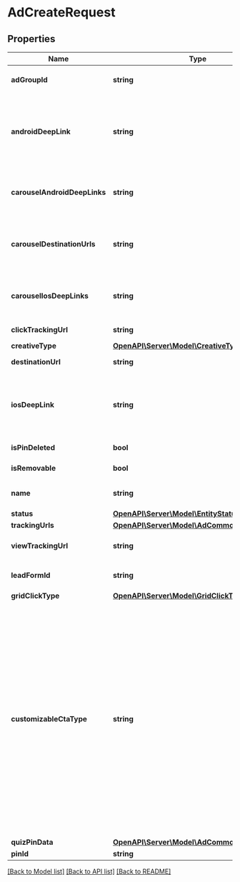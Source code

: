 # AdCreateRequest

## Properties
Name | Type | Description | Notes
------------ | ------------- | ------------- | -------------
**adGroupId** | **string** | ID of the ad group that contains the ad. | 
**androidDeepLink** | **string** | Deep link URL for Android devices. Not currently available. Using this field will generate an error. | [optional] 
**carouselAndroidDeepLinks** | **string** | Comma-separated deep links for the carousel pin on Android. | [optional] 
**carouselDestinationUrls** | **string** | Comma-separated destination URLs for the carousel pin to promote. | [optional] 
**carouselIosDeepLinks** | **string** | Comma-separated deep links for the carousel pin on iOS. | [optional] 
**clickTrackingUrl** | **string** | Tracking url for the ad clicks. | [optional] 
**creativeType** | [**OpenAPI\Server\Model\CreativeType**](CreativeType.md) |  | 
**destinationUrl** | **string** | Destination URL. | [optional] 
**iosDeepLink** | **string** | Deep link URL for iOS devices. Not currently available. Using this field will generate an error. | [optional] 
**isPinDeleted** | **bool** | Is original pin deleted? | [optional] 
**isRemovable** | **bool** | Is pin repinnable? | [optional] 
**name** | **string** | Name of the ad - 255 chars max. | [optional] 
**status** | [**OpenAPI\Server\Model\EntityStatus**](EntityStatus.md) |  | [optional] 
**trackingUrls** | [**OpenAPI\Server\Model\AdCommonTrackingUrls**](AdCommonTrackingUrls.md) |  | [optional] 
**viewTrackingUrl** | **string** | Tracking URL for ad impressions. | [optional] 
**leadFormId** | **string** | Lead form ID for lead ad generation. | [optional] 
**gridClickType** | [**OpenAPI\Server\Model\GridClickType**](GridClickType.md) |  | [optional] 
**customizableCtaType** | **string** | Select a call to action (CTA) to display below your ad. Available only for ads with direct links enabled. CTA options for consideration and conversion campaigns are LEARN_MORE, SHOP_NOW, BOOK_NOW, SIGN_UP, VISIT_WEBSITE, BUY_NOW, GET_OFFER, ORDER_NOW, ADD_TO_CART (for conversion campaigns with add to cart conversion events only) | [optional] 
**quizPinData** | [**OpenAPI\Server\Model\AdCommonQuizPinData**](AdCommonQuizPinData.md) |  | [optional] 
**pinId** | **string** | Pin ID. | 

[[Back to Model list]](../README.md#documentation-for-models) [[Back to API list]](../README.md#documentation-for-api-endpoints) [[Back to README]](../README.md)



